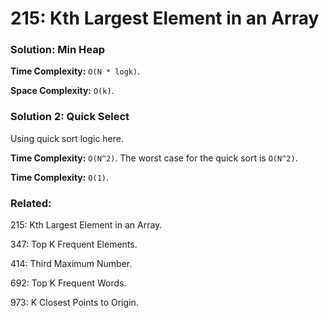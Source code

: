 # 215: Kth Largest Element in an Array

### Solution: Min Heap
**Time Complexity:** `O(N * logk)`.

**Space Complexity:** `O(k)`.

### Solution 2: Quick Select
Using quick sort logic here.

**Time Complexity:** `O(N^2)`. The worst case for the quick sort is `O(N^2)`.

**Time Complexity:** `O(1)`.

### Related:
215: Kth Largest Element in an Array.

347: Top K Frequent Elements.

414: Third Maximum Number.

692: Top K Frequent Words.

973: K Closest Points to Origin.